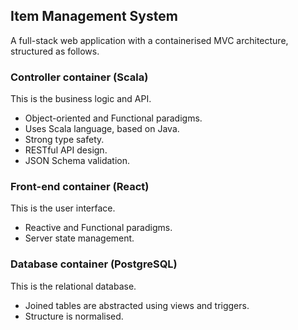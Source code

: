 ## Item Management System

A full-stack web application with a containerised MVC architecture, structured as follows.

### Controller container (Scala)

This is the business logic and API.

* Object-oriented and Functional paradigms.
* Uses Scala language, based on Java.
* Strong type safety.
* RESTful API design.
* JSON Schema validation.

### Front-end container (React)

This is the user interface.

* Reactive and Functional paradigms.
* Server state management.

### Database container (PostgreSQL)

This is the relational database.

* Joined tables are abstracted using views and triggers.
* Structure is normalised.
